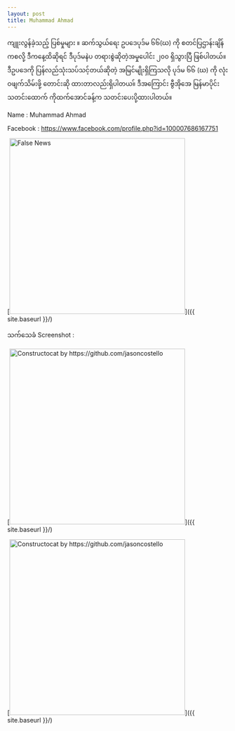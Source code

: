 ```yaml
---
layout: post
title: Muhammad Ahmad
---
```

ကျူးလွန်ခဲ့သည့် ပြစ်မှုများ ။ ဆက်သွယ်ရေး ဥပဒေပုဒ်မ ၆၆(ဃ) ကို စတင်ပြဌာန်းချိန်ကစလို့ ဒီကနေ့ထိဆိုရင် ဒီပုဒ်မနဲပ တရားစွဲဆိုတဲ့အမှုပေါင်း ၂၀၀ ရှိသွားပြီ ဖြစ်ပါတယ်။ ဒီဥပဒေကို ပြန်လည်သုံးသပ်သင့်တယ်ဆိုတဲ့ အမြင်မျိုးရှိကြသလို ပုဒ်မ ၆၆ (ဃ) ကို လုံးဝဖျက်သိမ်းဖို့ တောင်းဆို ထားတာလည်းရှိပါတယ။် ဒီအကြောင်း ဗွီအိုအေ မြန်မာပိုင်း သတင်းထောက် ကိုထက်အောင်ခန့်က သတင်းပေးပို့ထားပါတယ်။

Name : Muhammad Ahmad

Facebook : https://www.facebook.com/profile.php?id=100007686167751


[<img src="https://scontent-sin6-3.xx.fbcdn.net/v/t1.0-9/143896014_2782872415312270_6535265403379818057_n.jpg?_nc_cat=106&ccb=3&_nc_sid=09cbfe&_nc_ohc=CZhZ8ZJJB7YAX9ug0xI&_nc_ht=scontent-sin6-3.xx&oh=f4899c453ffe74dae2885ac80bd7dff7&oe=6053356B" alt="False News" style="width: 400px;"/>]({{ site.baseurl }}/)


သက်သေခံ Screenshot :

[<img src="{{ site.baseurl }}/images/accessDenied.png" alt="Constructocat by https://github.com/jasoncostello" style="width: 400px;"/>]({{ site.baseurl }}/)


[<img src="{{ site.baseurl }}/images/accessDenied.png" alt="Constructocat by https://github.com/jasoncostello" style="width: 400px;"/>]({{ site.baseurl }}/)



